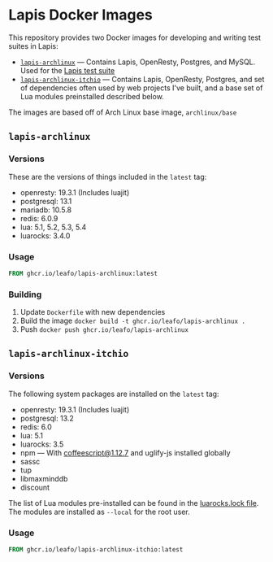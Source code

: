 

# Lapis Docker Images

This repository provides two Docker images for developing and writing test suites in Lapis:

* [`lapis-archlinux`](https://github.com/users/leafo/packages/container/package/lapis-archlinux-itchio) &mdash; Contains Lapis, OpenResty, Postgres, and MySQL. Used for the [Lapis test suite](https://github.com/leafo/lapis/blob/master/Dockerfile)
* [`lapis-archlinux-itchio`](https://github.com/users/leafo/packages/container/package/lapis-archlinux) &mdash; Contains Lapis, OpenResty, Postgres, and set of dependencies often used by web projects I've built, and a base set of Lua modules preinstalled described below.

The images are based off of Arch Linux base image, `archlinux/base`

## `lapis-archlinux`

### Versions

These are the versions of things included in the `latest` tag:

* openresty: 19.3.1 (Includes luajit)
* postgresql: 13.1
* mariadb: 10.5.8
* redis: 6.0.9
* lua: 5.1, 5.2, 5.3, 5.4
* luarocks: 3.4.0

### Usage

```Dockerfile
FROM ghcr.io/leafo/lapis-archlinux:latest
```

### Building

1. Update `Dockerfile` with new dependencies
2. Build the image `docker build -t ghcr.io/leafo/lapis-archlinux .`
3. Push `docker push ghcr.io/leafo/lapis-archlinux`

## `lapis-archlinux-itchio`

### Versions

The following system packages are installed on the `latest` tag:

* openresty: 19.3.1 (Includes luajit)
* postgresql: 13.2
* redis: 6.0
* lua: 5.1
* luarocks: 3.5
* npm &mdash; With coffeescript@1.12.7 and uglify-js installed globally
* sassc
* tup
* libmaxminddb 
* discount

The list of Lua modules pre-installed can be found in the [luarocks.lock file](https://github.com/leafo/lapis-archlinux-docker/blob/master/lapis-archlinux-itchio/luarocks.lock). The modules are installed as `--local` for the root user.

### Usage

```Dockerfile
FROM ghcr.io/leafo/lapis-archlinux-itchio:latest
```
